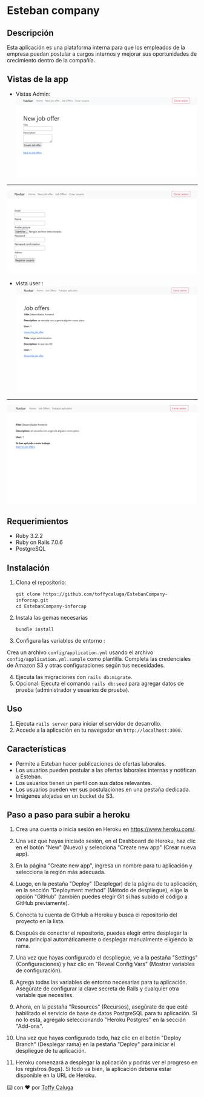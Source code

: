 # Esteban company

## Descripción

Esta aplicación es una plataforma interna para que los empleados de la empresa puedan postular a cargos internos y mejorar sus oportunidades de crecimiento dentro de la compañía.

## Vistas de la app

- Vistas Admin:
  ![img](https://github.com/toffycaluga/EstebanCompany-inforcap/blob/main/app/assets/images/vista_udmin_1.png)

---

![img](https://github.com/toffycaluga/EstebanCompany-inforcap/blob/main/app/assets/images/vista_admin_2.png)

- vista user :
  ![img](https://github.com/toffycaluga/EstebanCompany-inforcap/blob/main/app/assets/images/vista_usuario_1.png)

---

![img](https://github.com/toffycaluga/EstebanCompany-inforcap/blob/main/app/assets/images/vista_usuario_2.png)

## Requerimientos

- Ruby 3.2.2
- Ruby on Rails 7.0.6
- PostgreSQL

## Instalación

1.  Clona el repositorio:

        git clone https://github.com/toffycaluga/EstebanCompany-inforcap.git
        cd EstebanCompany-inforcap

2.  Instala las gemas necesarias

        bundle install

3.  Configura las variables de entorno :

Crea un archivo `config/application.yml` usando el archivo `config/application.yml.sample` como plantilla. Completa las credenciales de Amazon S3 y otras configuraciones según tus necesidades.

4. Ejecuta las migraciones con `rails db:migrate`.
5. Opcional: Ejecuta el comando `rails db:seed` para agregar datos de prueba (administrador y usuarios de prueba).

## Uso

1. Ejecuta `rails server` para iniciar el servidor de desarrollo.
2. Accede a la aplicación en tu navegador en `http://localhost:3000`.

## Características

- Permite a Esteban hacer publicaciones de ofertas laborales.
- Los usuarios pueden postular a las ofertas laborales internas y notifican a Esteban.
- Los usuarios tienen un perfil con sus datos relevantes.
- Los usuarios pueden ver sus postulaciones en una pestaña dedicada.
- Imágenes alojadas en un bucket de S3.

## Paso a paso para subir a heroku

1. Crea una cuenta o inicia sesión en Heroku en https://www.heroku.com/.

2. Una vez que hayas iniciado sesión, en el Dashboard de Heroku, haz clic en el botón "New" (Nuevo) y selecciona "Create new app" (Crear nueva app).

3. En la página "Create new app", ingresa un nombre para tu aplicación y selecciona la región más adecuada.

4. Luego, en la pestaña "Deploy" (Desplegar) de la página de tu aplicación, en la sección "Deployment method" (Método de despliegue), elige la opción "GitHub" (también puedes elegir Git si has subido el código a GitHub previamente).

5. Conecta tu cuenta de GitHub a Heroku y busca el repositorio del proyecto en la lista.

6. Después de conectar el repositorio, puedes elegir entre desplegar la rama principal automáticamente o desplegar manualmente eligiendo la rama.

7. Una vez que hayas configurado el despliegue, ve a la pestaña "Settings" (Configuraciones) y haz clic en "Reveal Config Vars" (Mostrar variables de configuración).

8. Agrega todas las variables de entorno necesarias para tu aplicación. Asegúrate de configurar la clave secreta de Rails y cualquier otra variable que necesites.

9. Ahora, en la pestaña "Resources" (Recursos), asegúrate de que esté habilitado el servicio de base de datos PostgreSQL para tu aplicación. Si no lo está, agrégalo seleccionando "Heroku Postgres" en la sección "Add-ons".

10. Una vez que hayas configurado todo, haz clic en el botón "Deploy Branch" (Desplegar rama) en la pestaña "Deploy" para iniciar el despliegue de tu aplicación.

11. Heroku comenzará a desplegar la aplicación y podrás ver el progreso en los registros (logs). Si todo va bien, la aplicación debería estar disponible en la URL de Heroku.

⌨️ con ❤️ por [Toffy Caluga](https://github.com/toffycaluga)
